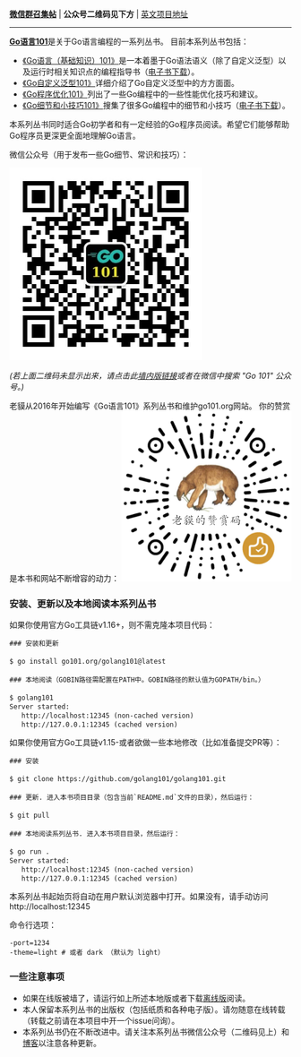 **[微信群召集帖](https://github.com/golang101/golang101/issues/11)** | **公众号二维码见下方** | [英文项目地址](https://github.com/go101/go101)

----

[<b>Go语言101</b>](https://gfw.go101.org)是关于Go语言编程的一系列丛书。
目前本系列丛书包括：

* [《Go语言（基础知识）101》](https://gfw.go101.org/article/101.html)是一本着墨于Go语法语义（除了自定义泛型）以及运行时相关知识点的编程指导书（[电子书下载](https://github.com/golang101/golang101/releases)）。
* [《Go自定义泛型101》](https://gfw.go101.org/generics/101.html)详细介绍了Go自定义泛型中的方方面面。
* [《Go程序优化101》](https://gfw.go101.org/optimizations/101.html)列出了一些Go编程中的一些性能优化技巧和建议。
* [《Go细节和小技巧101》](https://gfw.go101.org/details-and-tips/101.html)搜集了很多Go编程中的细节和小技巧（[电子书下载](https://github.com/golang101/golang101/issues/127)）。

本系列丛书同时适合Go初学者和有一定经验的Go程序员阅读。希望它们能够帮助Go程序员更深更全面地理解Go语言。

微信公众号（用于发布一些Go细节、常识和技巧）：

![](pages/website/res/101-group-qrcode-2.jpg?raw=true)

_(若上面二维码未显示出来，请点击此[墙内版链接](https://tool.oschina.net/action/qrcode/generate?data=http%3A%2F%2Fweixin.qq.com%2Fr%2FRy6ju1TE0AmvrRDY93tV&output=image%2Fgif&error=L&type=0&margin=12&size=4)或者在微信中搜索 "Go 101" 公众号。)_

老貘从2016年开始编写《Go语言101》系列丛书和维护go101.org网站。
你的赞赏是本书和网站不断增容的动力：
![](pages/website/res/101-reward-qrcode-8.png?raw=true)

### 安装、更新以及本地阅读本系列丛书

如果你使用官方Go工具链v1.16+，则不需克隆本项目代码：

```shell
### 安装和更新

$ go install go101.org/golang101@latest

### 本地阅读（GOBIN路径需配置在PATH中。GOBIN路径的默认值为GOPATH/bin。）

$ golang101
Server started:
   http://localhost:12345 (non-cached version)
   http://127.0.0.1:12345 (cached version)
```

如果你使用官方Go工具链v1.15-或者欲做一些本地修改（比如准备提交PR等）：
```shell
### 安装

$ git clone https://github.com/golang101/golang101.git

### 更新. 进入本书项目目录（包含当前`README.md`文件的目录），然后运行：

$ git pull

### 本地阅读系列丛书. 进入本书项目目录，然后运行：

$ go run .
Server started:
   http://localhost:12345 (non-cached version)
   http://127.0.0.1:12345 (cached version)
```

本系列丛书起始页将自动在用户默认浏览器中打开。如果没有，请手动访问 http://localhost:12345

命令行选项：
```
-port=1234
-theme=light # 或者 dark （默认为 light）
```

### 一些注意事项

* 如果在线版被墙了，请运行如上所述本地版或者下载[离线版](https://github.com/golang101/golang101/releases)阅读。
* 本人保留本系列丛书的出版权（包括纸质和各种电子版）。请勿随意在线转载（转载之前请在本项目中开一个issue问询）。
* 本系列丛书仍在不断改进中。请关注本系列丛书微信公众号（二维码见上）和[博客](https://gfw.go101.org/blog/101.html)以注意各种更新。


